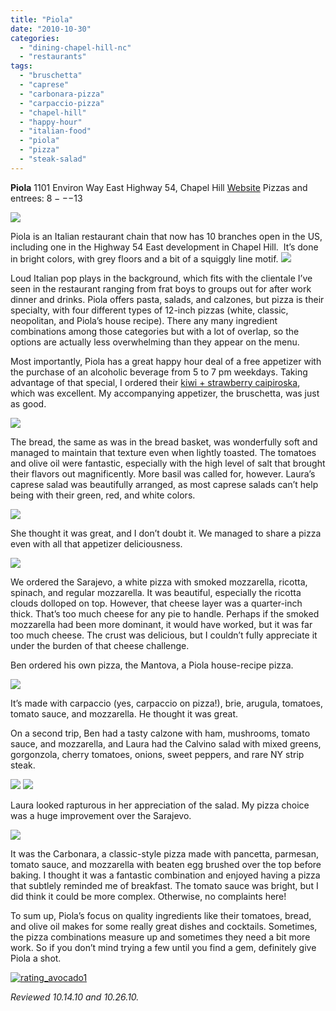 ```yaml
---
title: "Piola"
date: "2010-10-30"
categories:
  - "dining-chapel-hill-nc"
  - "restaurants"
tags:
  - "bruschetta"
  - "caprese"
  - "carbonara-pizza"
  - "carpaccio-pizza"
  - "chapel-hill"
  - "happy-hour"
  - "italian-food"
  - "piola"
  - "pizza"
  - "steak-salad"
---
```


**Piola** 1101 Environ Way East Highway 54, Chapel Hill [Website](http://www.piola.it/mondo2.php?menu_number=3&lang=en&id=38) Pizzas and entrees: $8---$13

![](http://www.thegourmez.com/gourmez/photos/piola01.JPG)

Piola is an Italian restaurant chain that now has 10 branches open in the US, including one in the Highway 54 East development in Chapel Hill.  It’s done in bright colors, with grey floors and a bit of a squiggly line motif. ![](http://www.thegourmez.com/gourmez/photos/piola02.JPG)

Loud Italian pop plays in the background, which fits with the clientale I’ve seen in the restaurant ranging from frat boys to groups out for after work dinner and drinks. Piola offers pasta, salads, and calzones, but pizza is their specialty, with four different types of 12-inch pizzas (white, classic, neopolitan, and Piola’s house recipe). There any many ingredient combinations among those categories but with a lot of overlap, so the options are actually less overwhelming than they appear on the menu.

Most importantly, Piola has a great happy hour deal of a free appetizer with the purchase of an alcoholic beverage from 5 to 7 pm weekdays. Taking advantage of that special, I ordered their [kiwi + strawberry caipiroska](../../../../../?p=1709), which was excellent. My accompanying appetizer, the bruschetta, was just as good.

![](http://www.thegourmez.com/gourmez/photos/piola07.JPG)

The bread, the same as was in the bread basket, was wonderfully soft and managed to maintain that texture even when lightly toasted. The tomatoes and olive oil were fantastic, especially with the high level of salt that brought their flavors out magnificently. More basil was called for, however. Laura’s caprese salad was beautifully arranged, as most caprese salads can’t help being with their green, red, and white colors.

![](http://www.thegourmez.com/gourmez/photos/piola05.JPG)

She thought it was great, and I don’t doubt it. We managed to share a pizza even with all that appetizer deliciousness.

![](http://www.thegourmez.com/gourmez/photos/piola08.JPG)

We ordered the Sarajevo, a white pizza with smoked mozzarella, ricotta, spinach, and regular mozzarella. It was beautiful, especially the ricotta clouds dolloped on top. However, that cheese layer was a quarter-inch thick. That’s too much cheese for any pie to handle. Perhaps if the smoked mozzarella had been more dominant, it would have worked, but it was far too much cheese. The crust was delicious, but I couldn’t fully appreciate it under the burden of that cheese challenge.

Ben ordered his own pizza, the Mantova, a Piola house-recipe pizza.

![](http://www.thegourmez.com/gourmez/photos/piola04.JPG)

It’s made with carpaccio (yes, carpaccio on pizza!), brie, arugula, tomatoes, tomato sauce, and mozzarella. He thought it was great.

On a second trip, Ben had a tasty calzone with ham, mushrooms, tomato sauce, and mozzarella, and Laura had the Calvino salad with mixed greens, gorgonzola, cherry tomatoes, onions, sweet peppers, and rare NY strip steak.

![](http://www.thegourmez.com/gourmez/photos/piola11.JPG) ![](http://www.thegourmez.com/gourmez/photos/piola09.JPG)

Laura looked rapturous in her appreciation of the salad. My pizza choice was a huge improvement over the Sarajevo.

![](http://www.thegourmez.com/gourmez/photos/piola12.JPG)

It was the Carbonara, a classic-style pizza made with pancetta, parmesan, tomato sauce, and mozzarella with beaten egg brushed over the top before baking. I thought it was a fantastic combination and enjoyed having a pizza that subtlely reminded me of breakfast. The tomato sauce was bright, but I did think it could be more complex. Otherwise, no complaints here!

To sum up, Piola’s focus on quality ingredients like their tomatoes, bread, and olive oil makes for some really great dishes and cocktails. Sometimes, the pizza combinations measure up and sometimes they need a bit more work. So if you don’t mind trying a few until you find a gem, definitely give Piola a shot.




<div class="caption">

[![](http://s3.amazonaws.com/thegourmez-wpmedia/2009/02/rating_avocado1.gif "rating_avocado1")](http://s3.amazonaws.com/thegourmez-wpmedia/2009/02/rating_avocado1.gif)</div>


_Reviewed 10.14.10 and 10.26.10._
